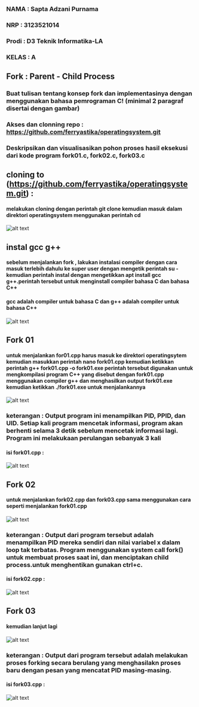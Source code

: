 ### NAMA : Sapta Adzani Purnama
### NRP : 3123521014
### Prodi : D3 Teknik Informatika-LA
### KELAS : A
## Fork : Parent - Child Process
### Buat tulisan tentang konsep fork dan implementasinya dengan menggunakan bahasa pemrograman C! (minimal 2 paragraf disertai dengan gambar)
### Akses dan clonning repo : https://github.com/ferryastika/operatingsystem.git
### Deskripsikan dan visualisasikan pohon proses hasil eksekusi dari kode program fork01.c, fork02.c, fork03.c
## cloning to (https://github.com/ferryastika/operatingsystem.git) :
#### melakukan cloning dengan perintah git clone kemudian masuk dalam direktori operatingsystem menggunakan perintah cd
![alt text](<Screenshot (638).png>)

## instal gcc g++
#### sebelum menjalankan fork , lakukan instalasi compiler dengan cara masuk terlebih dahulu ke super user dengan mengetik perintah su - kemudian perintah instal dengan mengetikkan apt install gcc g++.perintah tersebut untuk menginstall compiler bahasa C dan bahasa C++
#### gcc adalah compiler untuk bahasa C dan g++ adalah compiler untuk bahasa C++
![alt text](<Screenshot (639).png>)

## Fork 01
#### untuk menjalankan for01.cpp harus masuk ke direktori operatingsytem kemudian masukkan perintah nano fork01.cpp kemudian ketikkan perintah g++ fork01.cpp -o fork01.exe perintah tersebut digunakan untuk mengkompilasi program C++ yang disebut dengan fork01.cpp menggunakan compiler g++ dan menghasilkan output fork01.exe kemudian ketikkan ./fork01.exe untuk menjalankannya
![alt text](<Screenshot (641).png>)
### keterangan : Output program ini menampilkan PID, PPID, dan UID. Setiap kali program mencetak informasi, program akan berhenti selama 3 detik sebelum mencetak informasi lagi. Program ini melakukaan perulangan sebanyak 3 kali
#### isi fork01.cpp :
![alt text](<Screenshot (640).png>)

## Fork 02
#### untuk menjalankan fork02.cpp dan fork03.cpp sama menggunakan cara seperti menjalankan fork01.cpp
![alt text](<Screenshot (643).png>)
### keterangan : Output dari program tersebut adalah menampilkan PID mereka sendiri dan nilai variabel x dalam loop tak terbatas. Program menggunakan system call fork() untuk membuat proses saat ini, dan menciptakan child process.untuk menghentikan gunakan ctrl+c.
#### isi fork02.cpp :
![alt text](<Screenshot (642).png>)

## Fork 03
#### kemudian lanjut lagi
![alt text](<Screenshot (645).png>)
### keterangan : Output dari program tersebut adalah melakukan proses forking secara berulang yang menghasilakn proses baru dengan pesan yang mencatat PID masing-masing.
#### isi fork03.cpp :
![alt text](<Screenshot (644).png>)






